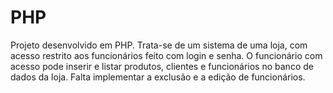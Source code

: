 # PHP
Projeto desenvolvido em PHP. Trata-se de um sistema de uma loja, com acesso restrito aos funcionários feito com login e senha. O funcionário com acesso pode inserir e listar produtos, clientes e funcionários no banco de dados da loja. Falta implementar a exclusão e a edição de funcionários.

